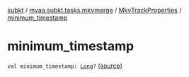 [subkt](../../index.md) / [myaa.subkt.tasks.mkvmerge](../index.md) / [MkvTrackProperties](index.md) / [minimum_timestamp](./minimum_timestamp.md)

# minimum_timestamp

`val minimum_timestamp: `[`Long`](https://kotlinlang.org/api/latest/jvm/stdlib/kotlin/-long/index.html)`?` [(source)](https://github.com/Myaamori/SubKt/blob/0.1.8/src/main/kotlin/myaa/subkt/tasks/mkvmerge/mkvmerge.kt#L93)